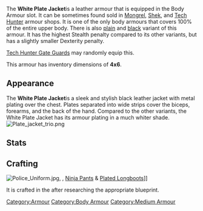 The **White Plate Jacket**is a leather armour that is equipped in the
Body Armour slot. It can be sometimes found sold in
[Mongrel](Mongrel.md "wikilink"), [Shek](03%20-%20Projects%20&%20Wikis/Kenshi/Kenshi%20Wiki/Kenshi%20Wiki%20Template/Shek_Kingdom.md "wikilink"), and
[Tech Hunter](03%20-%20Projects%20&%20Wikis/Kenshi/Kenshi%20Wiki/Kenshi%20Wiki%20Template/Tech_Hunters.md "wikilink") armour shops. It is one of the
only body armours that covers 100% of the entire upper body. There is
also [plain](Plate_Jacket.md "wikilink") and
[black](Black_Plate_Jacket.md "wikilink") variant of this armour. It has
the highest Stealth penalty compared to its other variants, but has a
slightly smaller Dexterity penalty.

[Tech Hunter Gate Guards](Tech_Hunter_Gate_Guard.md "wikilink") may
randomly equip this.

This armour has inventory dimensions of **4x6**.

## Appearance

The **White Plate Jacket**is a sleek and stylish black leather jacket
with metal plating over the chest. Plates separated into wide strips
cover the biceps, forearms, and the back of the hand. Compared to the
other variants, the White Plate Jacket has its armour plating in a much
whiter shade. ![](Plate_jacket_trio.png "Plate_jacket_trio.png")

## Stats

## Crafting

![](Police_Uniform.jpg "Police_Uniform.jpg"), [](Plate_Jacket.md), [Ninja Pants](Ninja_Pants.md "wikilink")
& [Plated Longboots](Plated_Longboots.md "wikilink")\]\]

It is crafted in the [](Heavy_Armour_Smithy.md) after researching the
appropriate blueprint.

[Category:Armour](Category:Armour "wikilink") [Category:Body
Armour](Category:Body_Armour "wikilink") [Category:Medium
Armour](Category:Medium_Armour "wikilink")